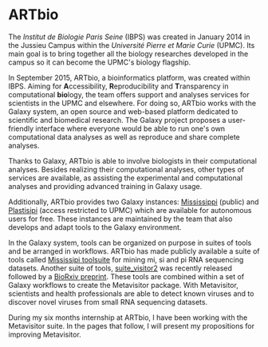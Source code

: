 ARTbio
=====

The *Institut de Biologie Paris Seine* (IBPS) was created in January 2014 in the Jussieu Campus within the *Université Pierre et Marie Curie* (UPMC). Its main goal is to bring together all the biology researches developed in the campus so it can become the UPMC's biology flagship.

In September 2015, ARTbio, a bioinformatics platform, was created within IBPS. Aiming for **A**ccessibility, **R**eproducibility and **T**ransparency in computational **bio**logy, the team offers support and analyses services for scientists in the UPMC and elsewhere. For doing so, ARTbio works with the Galaxy system, an open source and web-based platform dedicated to scientific and biomedical research. The Galaxy project proposes a user-friendly interface where everyone would be able to run one's own computational data analyses as well as reproduce and share complete analyses. 

Thanks to Galaxy, ARTbio is able to involve biologists in their computational analyses. Besides realizing their computational analyses, other types of services are available, as assisting the experimental and computational analyses and providing advanced training in Galaxy usage. 

Additionally, ARTbio provides two Galaxy instances: [Mississippi](http://mississippi.fr) (public) and [Plastisipi](http://lbcd41.snv.jussieu.fr) (access restricted to UPMC) which are available for autonomous users for free. These instances are maintained by the team that also develops and adapt tools to the Galaxy environment.

In the Galaxy system, tools can be organized on purpose in suites of tools and be arranged in workflows. ARTbio has made publicly available a suite of tools called [Mississipi toolsuite](https://testtoolshed.g2.bx.psu.edu/view/mvdbeek/mississippi_toolsuite/) for mining mi, si and pi RNA sequencing datasets. Another suite of tools, [suite_visitor2](https://toolshed.g2.bx.psu.edu/repository?repository_id=5f04ea49dce00916) was recently released followed by a [BioRxiv preprint](http://dx.doi.org/10.1101/048983). These tools are combined within a set of Galaxy workflows to create the Metavisitor package. With Metavisitor, scientists and health professionals are able to detect known viruses and to discover novel viruses from small RNA sequencing datasets.

During my six months internship at ARTbio, I have been working with the Metavisitor suite. In the pages that follow, I will present my propositions for improving Metavisitor. 


[links]:http://www.france-bioinformatique.fr/sites/default/files/galaxy_day_2015_-_artbio_presentation_0.pdf
[links]:http://www.ibps.upmc.fr/en/core-facilities/bioinformatics
[links]:http://www.ibps.upmc.fr/ressources/documents/1/6086,Pages-de-Fiches-IBPS-GB-opt-8_artbio.pdf


